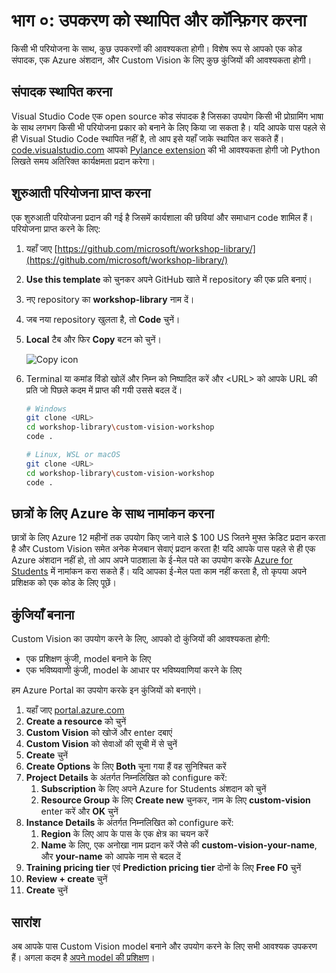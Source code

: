 # भाग ०: उपकरण को स्थापित और कॉन्फ़िगर करना

किसी भी परियोजना के साथ, कुछ उपकरणों की आवश्यकता होगी। विशेष रूप से आपको एक कोड संपादक, एक Azure अंशदान, और Custom Vision के लिए कुछ कुंजियों की आवश्यकता होगी।

## संपादक स्थापित करना

Visual Studio Code एक open source कोड संपादक है जिसका उपयोग किसी भी प्रोग्रामिंग भाषा के साथ लगभग किसी भी परियोजना प्रकार को बनाने के लिए किया जा सकता है। यदि आपके पास पहले से ही Visual Studio Code स्थापित नहीं है, तो आप इसे यहाँ जाके स्थापित कर सकते हैं। [code.visualstudio.com](https://code.visualstudio.com)
आपको [Pylance extension](https://marketplace.visualstudio.com/items?itemName=ms-python.vscode-pylance) की भी आवश्यकता होगी जो Python लिखते समय अतिरिक्त कार्यक्षमता प्रदान करेगा।

## शुरुआती परियोजना प्राप्त करना

एक शुरुआती परियोजना प्रदान की गई है जिसमें कार्यशाला की छवियां और समाधान code शामिल हैं। परियोजना प्राप्त करने के लिए: 

1. यहाँ जाए [https://github.com/microsoft/workshop-library/](https://github.com/microsoft/workshop-library/)
2. **Use this template** को चुनकर अपने GitHub खाते में repository की एक प्रति बनाएं।
3. नए repository का **workshop-library** नाम दें।
4. जब नया repository खुलता है, तो **Code** चुनें।
5. **Local** टैब और फिर **Copy** बटन को चुनें।

    ![Copy icon](/custom-vision-workshop/images/copy.png)

1. Terminal या कमांड विंडो खोलें और निम्न को निष्पादित करें और \<URL\> को आपके URL की प्रति जो पिछले कदम में प्राप्त की गयी उससे बदल दें।

    ```bash
    # Windows
    git clone <URL>
    cd workshop-library\custom-vision-workshop
    code .

    # Linux, WSL or macOS
    git clone <URL>
    cd workshop-library\custom-vision-workshop
    code .
    ```

## छात्रों के लिए Azure के साथ नामांकन करना

छात्रों के लिए Azure 12 महीनों तक उपयोग किए जाने वाले $ 100 US जितने मुफ्त क्रेडिट प्रदान करता है और Custom Vision समेत अनेक मेजबान सेवाएं प्रदान करता है! यदि आपके पास पहले से ही एक Azure अंशदान नहीं हो, तो आप अपने पाठशाला के ई-मेल पते का उपयोग करके [Azure for Students](https://azure.microsoft.com/free/students) में नामांकन करा सकते हैं। यदि आपका ई-मेल पता काम नहीं करता है, तो कृपया अपने प्रशिक्षक को एक कोड के लिए पूछें।

## कुंजियाँ बनाना

Custom Vision का उपयोग करने के लिए, आपको दो कुंजियों की आवश्यकता होगी:

- एक प्रशिक्षण कुंजी, model बनाने के लिए
- एक भविष्यवाणी कुंजी, model के आधार पर भविष्यवाणियां करने के लिए

हम Azure Portal का उपयोग करके इन कुंजियों को बनाएंगे।

1. यहाँ जाए [portal.azure.com](https://portal.azure.com)
2. **Create a resource** को चुनें
3. **Custom Vision** को खोजें और enter दबाएं
4. **Custom Vision** को सेवाओं की सूची में से चुनें
5. **Create** चुनें
6. **Create Options** के लिए **Both** चूना गया हैं वह सुनिश्चित करें
7. **Project Details** के अंतर्गत निम्नलिखित को configure करें:
    1. **Subscription** के लिए अपने Azure for Students अंशदान को चुनें
    2. **Resource Group** के लिए **Create new** चुनकर, नाम के लिए **custom-vision** enter करें और **OK** चुनें
8. **Instance Details** के अंतर्गत निम्नलिखित को configure करें:
    1. **Region** के लिए आप के पास के एक क्षेत्र का चयन करें
    2. **Name** के लिए, एक अनोखा नाम प्रदान करें जैसे की **custom-vision-your-name**, और **your-name** को आपके नाम से बदल दें
9. **Training pricing tier** एवं **Prediction pricing tier** दोनों के लिए **Free F0** चुनें
10. **Review + create** चुनें
11. **Create** चुनें

## सारांश

अब आपके पास Custom Vision model बनाने और उपयोग करने के लिए सभी आवश्यक उपकरण हैं। अगला कदम है [अपने model की प्रशिक्षण](./train.hi.md)। 
